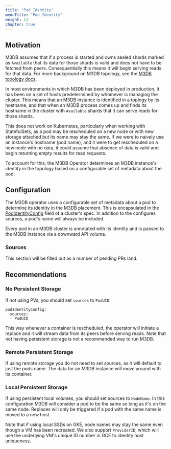 ```yaml
---
title: "Pod Identity"
menuTitle: "Pod Identity"
weight: 11
chapter: true
---
```


## Motivation

M3DB assumes that if a process is started and owns sealed shards marked as `Available` that its data for those shards is
valid and does not have to be fetched from peers. Consequentially this means it will begin serving reads for that data.
For more background on M3DB topology, see the [M3DB topology docs][topology-docs].

In most environments in which M3DB has been deployed in production, it has been on a set of hosts predetermined by
whomever is managing the cluster. This means that an M3DB instance is identified in a toplogy by its hostname, and that
when an M3DB process comes up and finds its hostname in the cluster with `Available` shards that it can serve reads for
those shards.

This does not work on Kubernetes, particularly when working with StatefulSets, as a pod may be rescheduled on a new node
or with new storage attached but its name may stay the same. If we were to naively use an instance's hostname (pod
name), and it were to get rescheduled on a new node with no data, it could assume that absence of data is valid and
begin returning empty results for read requests.

To account for this, the M3DB Operator determines an M3DB instance's identity in the topology based on a configurable
set of metadata about the pod.

## Configuration

The M3DB operator uses a configurable set of metadata about a pod to determine its identity in the M3DB placement. This
is encapsulated in the [PodIdentityConfig][pod-id-api] field of a cluster's spec. In addition to the configures sources,
a pod's name will always be included.

Every pod in an M3DB cluster is annotated with its identity and is passed to the M3DB instance via a downward API
volume.

### Sources

This section will be filled out as a number of pending PRs land.

## Recommendations

### No Persistent Storage

If not using PVs, you should set `sources` to `PodUID`:
```
podIdentityConfig:
  sources:
  - PodUID
```

This way whenever a container is rescheduled, the operator will initiate a replace and it will stream data from its
peers before serving reads. Note that not having persistent storage is not a recommended way to run M3DB.

### Remote Persistent Storage

If using remote storage you do not need to set sources, as it will default to just the pods name. The data for an M3DB
instance will move around with its container.

### Local Persistent Storage

If using persistent local volumes, you should set sources to `NodeName`. In this configuration M3DB will consider a pod
to be the same so long as it's on the same node. Replaces will only be triggered if a pod with the same name is moved to
a new host.

Note that if using local SSDs on GKE, node names may stay the same even though a VM has been recreated. We also support
`ProviderID`, which will use the underlying VM's unique ID number in GCE to identity host uniqueness.

[pod-id-api]: /docs/v1.3/operator/api/#podidentityconfig
[topology-docs]: https://docs.m3db.io/operational_guide/placement/
